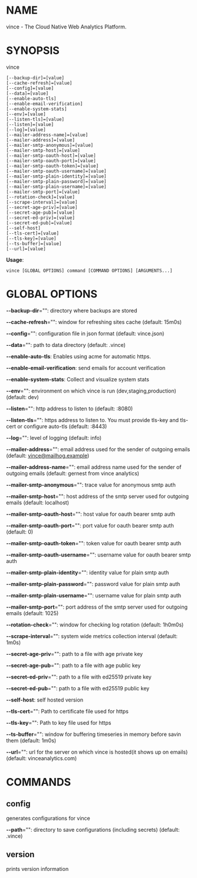 # NAME

vince - The Cloud Native Web Analytics Platform.

# SYNOPSIS

vince

```
[--backup-dir]=[value]
[--cache-refresh]=[value]
[--config]=[value]
[--data]=[value]
[--enable-auto-tls]
[--enable-email-verification]
[--enable-system-stats]
[--env]=[value]
[--listen-tls]=[value]
[--listen]=[value]
[--log]=[value]
[--mailer-address-name]=[value]
[--mailer-address]=[value]
[--mailer-smtp-anonymous]=[value]
[--mailer-smtp-host]=[value]
[--mailer-smtp-oauth-host]=[value]
[--mailer-smtp-oauth-port]=[value]
[--mailer-smtp-oauth-token]=[value]
[--mailer-smtp-oauth-username]=[value]
[--mailer-smtp-plain-identity]=[value]
[--mailer-smtp-plain-password]=[value]
[--mailer-smtp-plain-username]=[value]
[--mailer-smtp-port]=[value]
[--rotation-check]=[value]
[--scrape-interval]=[value]
[--secret-age-priv]=[value]
[--secret-age-pub]=[value]
[--secret-ed-priv]=[value]
[--secret-ed-pub]=[value]
[--self-host]
[--tls-cert]=[value]
[--tls-key]=[value]
[--ts-buffer]=[value]
[--url]=[value]
```

**Usage**:

```
vince [GLOBAL OPTIONS] command [COMMAND OPTIONS] [ARGUMENTS...]
```

# GLOBAL OPTIONS

**--backup-dir**="": directory where backups are stored

**--cache-refresh**="": window for refreshing sites cache (default: 15m0s)

**--config**="": configuration file in json format (default: vince.json)

**--data**="": path to data directory (default: .vince)

**--enable-auto-tls**: Enables using acme for automatic https.

**--enable-email-verification**: send emails for account verification

**--enable-system-stats**: Collect and visualize system stats

**--env**="": environment on which vince is run (dev,staging,production) (default: dev)

**--listen**="": http address to listen to (default: :8080)

**--listen-tls**="": https address to listen to. You must provide tls-key and tls-cert or configure auto-tls (default: :8443)

**--log**="": level of logging (default: info)

**--mailer-address**="": email address used for the sender of outgoing emails  (default: vince@mailhog.example)

**--mailer-address-name**="": email address name  used for the sender of outgoing emails  (default: gernest from vince analytics)

**--mailer-smtp-anonymous**="": trace value for anonymous smtp auth

**--mailer-smtp-host**="": host address of the smtp server used for outgoing emails (default: localhost)

**--mailer-smtp-oauth-host**="": host value for oauth bearer smtp auth

**--mailer-smtp-oauth-port**="": port value for oauth bearer smtp auth (default: 0)

**--mailer-smtp-oauth-token**="": token value for oauth bearer smtp auth

**--mailer-smtp-oauth-username**="": username value for oauth bearer smtp auth

**--mailer-smtp-plain-identity**="": identity value for plain smtp auth

**--mailer-smtp-plain-password**="": password value for plain smtp auth

**--mailer-smtp-plain-username**="": username value for plain smtp auth

**--mailer-smtp-port**="": port address of the smtp server used for outgoing emails (default: 1025)

**--rotation-check**="": window for checking log rotation (default: 1h0m0s)

**--scrape-interval**="": system wide metrics collection interval (default: 1m0s)

**--secret-age-priv**="": path to a file with  age private key

**--secret-age-pub**="": path to a file with  age public key

**--secret-ed-priv**="": path to a file with  ed25519 private key

**--secret-ed-pub**="": path to a file with  ed25519 public key

**--self-host**: self hosted version

**--tls-cert**="": Path to certificate file used for https

**--tls-key**="": Path to key file used for https

**--ts-buffer**="": window for buffering timeseries in memory before savin them (default: 1m0s)

**--url**="": url for the server on which vince is hosted(it shows up on emails) (default: vinceanalytics.com)


# COMMANDS

## config

generates configurations for vince

**--path**="": directory to save configurations (including secrets) (default: .vince)

## version

prints version information
